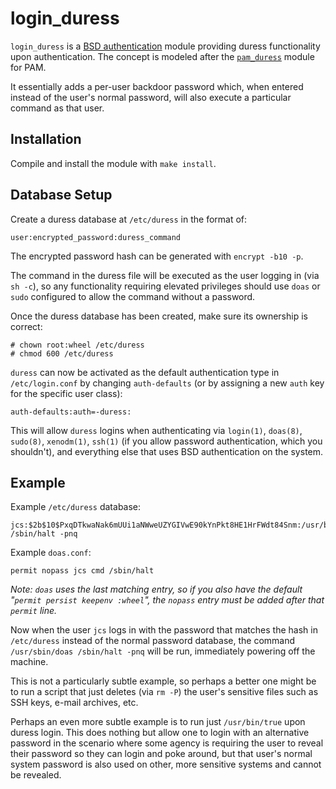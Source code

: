 # login_duress

`login_duress` is a
[BSD authentication](http://man.openbsd.org/auth_subr.3)
module providing duress functionality upon authentication.
The concept is modeled after the
[`pam_duress`](https://github.com/rafket/pam_duress)
module for PAM.

It essentially adds a per-user backdoor password which, when entered instead of
the user's normal password, will also execute a particular command as that
user.

## Installation

Compile and install the module with `make install`.

## Database Setup

Create a duress database at `/etc/duress` in the format of:

    user:encrypted_password:duress_command

The encrypted password hash can be generated with `encrypt -b10 -p`.

The command in the duress file will be executed as the user logging in
(via `sh -c`), so any functionality requiring elevated privileges should use
`doas` or `sudo` configured to allow the command without a password.

Once the duress database has been created, make sure its ownership is correct:

    # chown root:wheel /etc/duress
    # chmod 600 /etc/duress

`duress` can now be activated as the default authentication type in
`/etc/login.conf` by changing `auth-defaults` (or by assigning a new `auth` key
for the specific user class):

    auth-defaults:auth=-duress:

This will allow `duress` logins when authenticating via `login(1)`, `doas(8)`,
`sudo(8)`, `xenodm(1)`, `ssh(1)` (if you allow password authentication, which
you shouldn't), and everything else that uses BSD authentication on the system.

## Example

Example `/etc/duress` database:

    jcs:$2b$10$PxqDTkwaNak6mUUi1aNWweUZYGIVwE90kYnPkt8HE1HrFWdt84Snm:/usr/bin/doas /sbin/halt -pnq

Example `doas.conf`:

    permit nopass jcs cmd /sbin/halt

*Note: `doas` uses the last matching entry, so if you also have the default
"`permit persist keepenv :wheel`", the `nopass` entry must be added after that
`permit` line.*

Now when the user `jcs` logs in with the password that matches the hash in
`/etc/duress` instead of the normal password database, the command
`/usr/sbin/doas /sbin/halt -pnq` will be run, immediately powering off the
machine.

This is not a particularly subtle example, so perhaps a better one might be to
run a script that just deletes (via `rm -P`) the user's sensitive files such
as SSH keys, e-mail archives, etc.

Perhaps an even more subtle example is to run just `/usr/bin/true` upon duress
login.
This does nothing but allow one to login with an alternative password in the
scenario where some agency is requiring the user to reveal their password so
they can login and poke around, but that user's normal system password is also
used on other, more sensitive systems and cannot be revealed.
